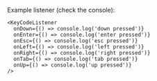 Example listener (check the console):

    <KeyCodeListener
      onDown={() => console.log('down pressed')}
      onEnter={() => console.log('enter pressed')}
      onEsc={() => console.log('esc pressed')}
      onLeft={() => console.log('left pressed')}
      onRight={() => console.log('right pressed')}
      onTab={() => console.log('tab pressed')}
      onUp={() => console.log('up pressed')}
    />
